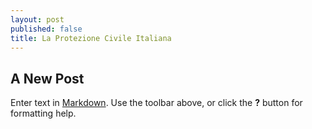```yaml
---
layout: post
published: false
title: La Protezione Civile Italiana
---
```

## A New Post

Enter text in [Markdown](http://daringfireball.net/projects/markdown/). Use the toolbar above, or click the **?** button for formatting help.
